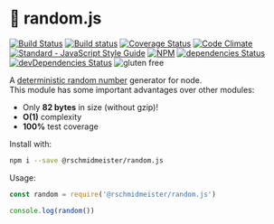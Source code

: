 # 🎲 random.js

[![Build Status](https://github.com/bash/random.js/workflows/Test/badge.svg)](https://github.com/bash/node-uname/actions)
[![Build status](https://ci.appveyor.com/api/projects/status/luxy1c20asdk08at?svg=true)](https://ci.appveyor.com/project/rschmidmeister/random-js)
[![Coverage Status](https://coveralls.io/repos/github/bash/random.js/badge.svg?branch=tooling)](https://coveralls.io/github/bash/random.js?branch=tooling)
[![Code Climate](https://codeclimate.com/github/bash/random.js/badges/gpa.svg)](https://codeclimate.com/github/bash/random.js)
[![Standard - JavaScript Style Guide](https://img.shields.io/badge/code_style-standard-brightgreen.svg)](http://standardjs.com/)
[![NPM](https://img.shields.io/npm/v/@rschmidmeister/random.js.svg)](https://www.npmjs.com/package/@rschmidmeister/random.js)
[![dependencies Status](https://david-dm.org/bash/random.js/status.svg)](https://david-dm.org/bash/random.js)
[![devDependencies Status](https://david-dm.org/bash/random.js/dev-status.svg)](https://david-dm.org/bash/random.js?type=dev)
![gluten free](https://img.shields.io/badge/gluten-free-green.svg)


A [deterministic random number](https://www.xkcd.com/221/) generator for node.    
This module has some important advantages over other modules:

- Only **82 bytes** in size (without gzip)!
- **O(1)** complexity
- **100%** test coverage

Install with:

```bash
npm i --save @rschmidmeister/random.js
```

Usage:

```js
const random = require('@rschmidmeister/random.js')

console.log(random())
```
